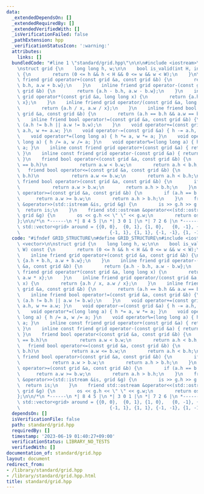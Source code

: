 ```yaml
---
data:
  _extendedDependsOn: []
  _extendedRequiredBy: []
  _extendedVerifiedWith: []
  _isVerificationFailed: false
  _pathExtension: hpp
  _verificationStatusIcon: ':warning:'
  attributes:
    links: []
  bundledCode: "#line 1 \"standard/grid.hpp\"\n\n\n#include <iostream>\n#include <vector>\n\
    \nstruct grid {\n    long long h, w;\n\n    bool is_valid(int H, int W) const\
    \ {\n        return (0 <= h && h < H && 0 <= w && w < W);\n    }\n\n    inline\
    \ friend grid operator+(const grid &a, const grid &b) {\n        return {a.h +\
    \ b.h, a.w + b.w};\n    }\n    inline friend grid operator-(const grid &a, const\
    \ grid &b) {\n        return {a.h - b.h, a.w - b.w};\n    }\n    inline friend\
    \ grid operator*(const grid &a, long long x) {\n        return {a.h * x, a.w *\
    \ x};\n    }\n    inline friend grid operator/(const grid &a, long long x) {\n\
    \        return {a.h / x, a.w / x};\n    }\n    inline friend bool operator==(const\
    \ grid &a, const grid &b) {\n        return (a.h == b.h && a.w == b.w);\n    }\n\
    \    inline friend bool operator!=(const grid &a, const grid &b) {\n        return\
    \ (a.h != b.h || a.w != b.w);\n    }\n    void operator+=(const grid &a) { h +=\
    \ a.h, w += a.w; }\n    void operator-=(const grid &a) { h -= a.h, w -= a.w; }\n\
    \    void operator*=(long long a) { h *= a, w *= a; }\n    void operator/=(long\
    \ long a) { h /= a, w /= a; }\n    void operator%=(long long a) { h %= a, w %=\
    \ a; }\n    inline const friend grid operator+(const grid &a) { return {a.h, a.w};\
    \ }\n    inline const friend grid operator-(const grid &a) { return {-a.h, -a.w};\
    \ }\n    friend bool operator<(const grid &a, const grid &b) {\n        if (a.h\
    \ == b.h)\n            return a.w < b.w;\n        return a.h < b.h;\n    }\n \
    \   friend bool operator<=(const grid &a, const grid &b) {\n        if (a.h ==\
    \ b.h)\n            return a.w <= b.w;\n        return a.h < b.h;\n    }\n   \
    \ friend bool operator>(const grid &a, const grid &b) {\n        if (a.h == b.h)\n\
    \            return a.w > b.w;\n        return a.h > b.h;\n    }\n    friend bool\
    \ operator>=(const grid &a, const grid &b) {\n        if (a.h == b.h)\n      \
    \      return a.w >= b.w;\n        return a.h > b.h;\n    }\n    friend std::istream\
    \ &operator>>(std::istream &is, grid &g) {\n        is >> g.h >> g.w;\n      \
    \  return is;\n    }\n    friend std::ostream &operator<<(std::ostream &os, const\
    \ grid &g) {\n        os << g.h << \" \" << g.w;\n        return os;\n    }\n\
    };\n\n/*\n *------\n *| 8 4 5 |\n *| 3 0 1 |\n *| 7 2 6 |\n *-------\n */\nconst\
    \ std::vector<grid> around = {{0, 0},  {0, 1}, {1, 0},   {0, -1}, {-1, 0},\n \
    \                                 {-1, 1}, {1, 1}, {-1, -1}, {1, -1}};\n\n\n"
  code: "#ifndef GRID_STRUCTURE\n#define GRID_STRUCTURE\n#include <iostream>\n#include\
    \ <vector>\n\nstruct grid {\n    long long h, w;\n\n    bool is_valid(int H, int\
    \ W) const {\n        return (0 <= h && h < H && 0 <= w && w < W);\n    }\n\n\
    \    inline friend grid operator+(const grid &a, const grid &b) {\n        return\
    \ {a.h + b.h, a.w + b.w};\n    }\n    inline friend grid operator-(const grid\
    \ &a, const grid &b) {\n        return {a.h - b.h, a.w - b.w};\n    }\n    inline\
    \ friend grid operator*(const grid &a, long long x) {\n        return {a.h * x,\
    \ a.w * x};\n    }\n    inline friend grid operator/(const grid &a, long long\
    \ x) {\n        return {a.h / x, a.w / x};\n    }\n    inline friend bool operator==(const\
    \ grid &a, const grid &b) {\n        return (a.h == b.h && a.w == b.w);\n    }\n\
    \    inline friend bool operator!=(const grid &a, const grid &b) {\n        return\
    \ (a.h != b.h || a.w != b.w);\n    }\n    void operator+=(const grid &a) { h +=\
    \ a.h, w += a.w; }\n    void operator-=(const grid &a) { h -= a.h, w -= a.w; }\n\
    \    void operator*=(long long a) { h *= a, w *= a; }\n    void operator/=(long\
    \ long a) { h /= a, w /= a; }\n    void operator%=(long long a) { h %= a, w %=\
    \ a; }\n    inline const friend grid operator+(const grid &a) { return {a.h, a.w};\
    \ }\n    inline const friend grid operator-(const grid &a) { return {-a.h, -a.w};\
    \ }\n    friend bool operator<(const grid &a, const grid &b) {\n        if (a.h\
    \ == b.h)\n            return a.w < b.w;\n        return a.h < b.h;\n    }\n \
    \   friend bool operator<=(const grid &a, const grid &b) {\n        if (a.h ==\
    \ b.h)\n            return a.w <= b.w;\n        return a.h < b.h;\n    }\n   \
    \ friend bool operator>(const grid &a, const grid &b) {\n        if (a.h == b.h)\n\
    \            return a.w > b.w;\n        return a.h > b.h;\n    }\n    friend bool\
    \ operator>=(const grid &a, const grid &b) {\n        if (a.h == b.h)\n      \
    \      return a.w >= b.w;\n        return a.h > b.h;\n    }\n    friend std::istream\
    \ &operator>>(std::istream &is, grid &g) {\n        is >> g.h >> g.w;\n      \
    \  return is;\n    }\n    friend std::ostream &operator<<(std::ostream &os, const\
    \ grid &g) {\n        os << g.h << \" \" << g.w;\n        return os;\n    }\n\
    };\n\n/*\n *------\n *| 8 4 5 |\n *| 3 0 1 |\n *| 7 2 6 |\n *-------\n */\nconst\
    \ std::vector<grid> around = {{0, 0},  {0, 1}, {1, 0},   {0, -1}, {-1, 0},\n \
    \                                 {-1, 1}, {1, 1}, {-1, -1}, {1, -1}};\n\n#endif\n"
  dependsOn: []
  isVerificationFile: false
  path: standard/grid.hpp
  requiredBy: []
  timestamp: '2023-06-19 01:40:27+09:00'
  verificationStatus: LIBRARY_NO_TESTS
  verifiedWith: []
documentation_of: standard/grid.hpp
layout: document
redirect_from:
- /library/standard/grid.hpp
- /library/standard/grid.hpp.html
title: standard/grid.hpp
---
```

